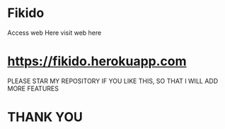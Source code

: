 # Fikido
Access web Here 
visit web here 
# https://fikido.herokuapp.com


PLEASE STAR MY REPOSITORY IF YOU LIKE THIS, SO THAT I WILL ADD MORE FEATURES 




# THANK YOU
